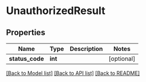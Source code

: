 # UnauthorizedResult

## Properties
Name | Type | Description | Notes
------------ | ------------- | ------------- | -------------
**status_code** | **int** |  | [optional] 

[[Back to Model list]](../../README.md#documentation-for-models) [[Back to API list]](../../README.md#documentation-for-api-endpoints) [[Back to README]](../../README.md)

